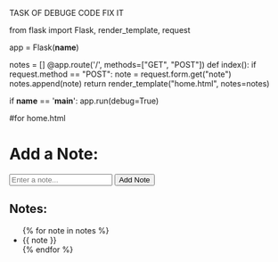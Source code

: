 TASK OF DEBUGE CODE FIX IT



from flask import Flask, render_template, request

app = Flask(__name__)

notes = []
@app.route('/', methods=["GET", "POST"])
def index():
    if request.method == "POST":
        note = request.form.get("note")
        notes.append(note)
    return render_template("home.html", notes=notes)


if __name__ == '__main__':
    app.run(debug=True)


#for home.html
<!DOCTYPE html>
<html lang="en">
<head>
    <meta charset="UTF-8">
    <meta name="viewport" content="width=device-width, initial-scale=1.0">
    <title>Note Taking App</title>
</head>
<body>
    <h1>Add a Note:</h1>
    <form method="POST">
        <input type="text" name="note" placeholder="Enter a note...">
        <button type="submit">Add Note</button>
    </form>
    <h2>Notes:</h2>
    <ul>
        {% for note in notes %}
            <li>{{ note }}</li>
        {% endfor %}
    </ul>
</body>
</html>

